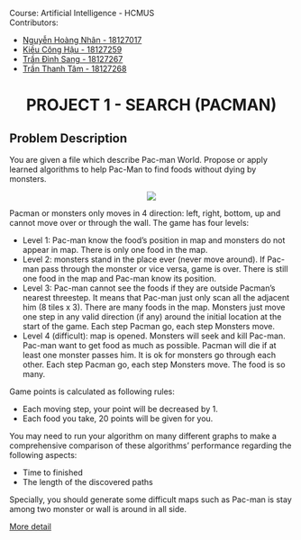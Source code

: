 Course: Artificial Intelligence - HCMUS  
Contributors:
* [Nguyễn Hoàng Nhân - 18127017](https://github.com/hoangnhan1105)
* [Kiều Công Hậu - 18127259](https://github.com/kieuconghau)
* [Trần Đình Sang - 18127267](https://github.com/oOo-Solar-oOo)
* [Trần Thanh Tâm - 18127268](https://github.com/TranThanhTamBuu)

<h1 align='center'>PROJECT 1 - SEARCH (PACMAN)</h1>

## Problem Description
You are given a file which describe Pac-man World. Propose or apply learned algorithms to help Pac-Man to find foods without dying by monsters.

<p align='center'><img align='center' src="https://lh3.googleusercontent.com/proxy/tMDqOCZuk72J6JKuYRk8uontagdG-Zs_NlVIOP_nJtmMh9C7IdqiCAHEUU_LUb2cstvQ1Ruj6vUWiHpgbNQs1RjRHJ80"></p>

Pacman or monsters only moves in 4 direction: left, right, bottom, up and cannot move over or through the wall. The game has four levels:
- Level 1: Pac-man know the food’s position in map and monsters do not appear in map. There is only one food in the map.
- Level 2: monsters stand in the place ever (never move around). If Pac-man pass through the monster or vice versa, game is over. There is still one food in the map and Pac-man know its position.
- Level 3: Pac-man cannot see the foods if they are outside Pacman’s nearest threestep. It means that Pac-man just only scan all the adjacent him (8 tiles x 3). There are many foods in the map. Monsters just move one step in any valid direction (if any) around the initial location at the start of the game. Each step Pacman go, each step Monsters move.
- Level 4 (difficult): map is opened. Monsters will seek and kill Pac-man. Pac-man want to get food as much as possible. Pacman will die if at least one monster passes him. It is ok for monsters go through each other. Each step Pacman go, each step Monsters move. The food is so many. 

Game points is calculated as following rules:
- Each moving step, your point will be decreased by 1.
- Each food you take, 20 points will be given for you.

You may need to run your algorithm on many different graphs to make a comprehensive comparison of these algorithms’ performance regarding the following aspects:
- Time to finished
- The length of the discovered paths

Specially, you should generate some difficult maps such as Pac-man is stay among two monster or wall is around in all side. 

[More detail](https://github.com/kieuconghau/ai-pacman/blob/master/Project01%20-%20Searching.pdf)
